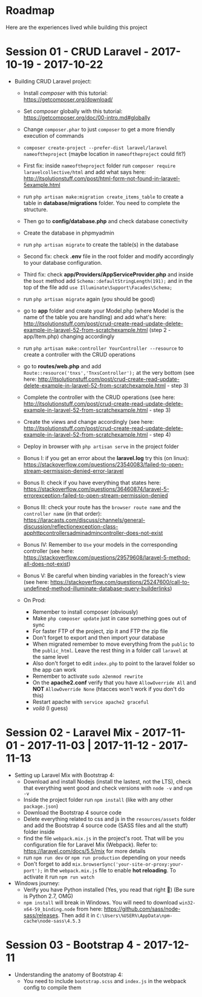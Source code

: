 # Roadmap

Here are the experiences lived while building this project

# Session 01 - CRUD Laravel - 2017-10-19 - 2017-10-22

* Building CRUD Laravel project:
  - Install *composer* with this tutorial: https://getcomposer.org/download/
  - Set *composer* globally with this tutorial: https://getcomposer.org/doc/00-intro.md#globally
  - Change `composer.phar` to just `composer` to get a more friendly execution of commands
  - `composer create-project --prefer-dist laravel/laravel nameoftheproject` (maybe location in `nameoftheproject` could fit?)
  - First fix: inside `nameoftheproject` folder run `composer require laravelcollective/html` and add what says here: http://itsolutionstuff.com/post/html-form-not-found-in-laravel-5example.html
  - run `php artisan make:migration create_items_table` to create a table in **database/migrations** folder. You need to complete the structure.
  - Then go to **config/database.php** and check database conectivity
  - Create the database in phpmyadmin
  - run `php artisan migrate` to create the table(s) in the database
  - Second fix: check **.env** file in the root folder and modify accordingly to your database configuration.
  - Third fix: check **app/Providers/AppServiceProvider.php** and inside the `boot` method add `Schema::defaultStringLength(191);` and in the top of the file add `use Illuminate\Support\Facades\Schema;`
  - run `php artisan migrate` again (you should be good)
  - go to **app** folder and create your Model.php (where Model is the name of the table you are handling) and add what's here: http://itsolutionstuff.com/post/crud-create-read-update-delete-example-in-laravel-52-from-scratchexample.html (step 2 - app/Item.php) changing accordingly
  - run `php artisan make:controller YourController --resource` to create a controller with the CRUD operations
  - go to **routes/web.php** and add `Route::resource('tnxs','TnxsController');` at the very bottom (see here: http://itsolutionstuff.com/post/crud-create-read-update-delete-example-in-laravel-52-from-scratchexample.html - step 3)
  - Complete the controller with the CRUD operations (see here: http://itsolutionstuff.com/post/crud-create-read-update-delete-example-in-laravel-52-from-scratchexample.html - step 3)
  - Create the views and change accordingly (see here: http://itsolutionstuff.com/post/crud-create-read-update-delete-example-in-laravel-52-from-scratchexample.html - step 4)
  - Deploy in browser with `php artisan serve` in the project folder
  - Bonus I: if you get an error about the **laravel.log** try this (on linux): https://stackoverflow.com/questions/23540083/failed-to-open-stream-permission-denied-error-laravel
  - Bonus II: check if you have everything that states here: https://stackoverflow.com/questions/36460874/laravel-5-errorexception-failed-to-open-stream-permission-denied
  - Bonus III: check your route has the `browser route name` and the `controller name` (in that order): https://laracasts.com/discuss/channels/general-discussion/reflectionexception-class-apphttpcontrollersadminadmincontroller-does-not-exist
  - Bonus IV: Remember to `Use` your models in the corresponding controller (see here: https://stackoverflow.com/questions/29579608/laravel-5-method-all-does-not-exist)
  - Bonus V: Be careful when binding variables in the foreach's view (see here: https://stackoverflow.com/questions/25247600/call-to-undefined-method-illuminate-database-query-builderlinks)

  - On Prod:
    * Remember to install composer (obviously)
    * Make `php composer update` just in case something goes out of sync
    * For faster FTP of the project, zip it and FTP the zip file
    * Don't forget to export and then import your database
    * When migrated remember to move everything from the `public` to the `public_html`. Leave the rest thing in a folder call `laravel` at the same level
    * Also don't forget to edit `index.php` to point to the laravel folder so the app can work
    * Remember to activate `sudo a2enmod rewrite`
    * On the **apache2.conf** verify that you have `AllowOverride All` and **NOT** `AllowOverride None` (htacces won't work if you don't do this)
    * Restart apache with `service apache2 graceful`
    * _voilá_ (I guess)

# Session 02 - Laravel Mix - 2017-11-01 - 2017-11-03 | 2017-11-12 - 2017-11-13

* Setting up Laravel Mix with Bootstrap 4:
  - Download and install Nodejs (install the lastest, not the LTS), check that everything went good and check versions with `node -v` and `npm -v`
  - Inside the project folder run `npm install` (like with any other `package.json`)
  - Download the Bootstrap 4 source code
  - Delete everything related to css and js in the `resources/assets` folder and add the Bootstrap 4 source code (SASS files and all the stuff) folder inside
  - find the file `webpack.mix.js` in the project's root. That will be you configuration file for Laravel Mix (Webpack). Refer to: https://laravel.com/docs/5.5/mix for more details
  - run `npm run dev` or `npm run production` depending on your needs
  - Don't forget to add `mix.browserSync('your-site-or-proxy:your-port');` in the `webpack.mix.js` file to enable **hot reloading**. To activate it run `npm run watch`
* Windows journey:
  - Verify you have Python installed (Yes, you read that right :facepalm:) (Be sure is Python 2.7, OMG)
  - `npm install` will break in Windows. You will need to download `win32-x64-59_binding.node` from here: https://github.com/sass/node-sass/releases. Then add it in `C:\Users\%USER%\AppData\npm-cache\node-sass\4.5.3`

# Session 03 - Bootstrap 4 - 2017-12-11

* Understanding the anatomy of Bootstrap 4:
  - You need to include `bootstrap.scss` and `index.js` in the webpack config to compile them

